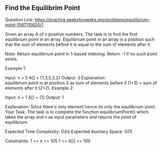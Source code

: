 ## Find the Equilibrim Point 

Question Link: https://practice.geeksforgeeks.org/problems/equilibrium-point-1587115620/1

Given an array A of n positive numbers. The task is to find the first equilibrium point in an array. Equilibrium point in an array is a position such that the sum of elements before it is equal to the sum of elements after it.

Note: Return equilibrium point in 1-based indexing. Return -1 if no such point exists. 

Example 1:

Input: 
n = 5 
A[] = {1,3,5,2,2} 
Output: 
3 
Explanation:  
equilibrium point is at position 3 as sum of elements before it (1+3) = sum of elements after it (2+2). 
Example 2:

Input:
n = 1
A[] = {1}
Output: 
1

Explanation:
Since there's only element hence its only the equilibrium point.
Your Task:
The task is to complete the function equilibriumPoint() which takes the array and n as input parameters and returns the point of equilibrium. 

Expected Time Complexity: O(n)
Expected Auxiliary Space: O(1)

Constraints:
1 <= n <= 105
1 <= A[i] <= 109